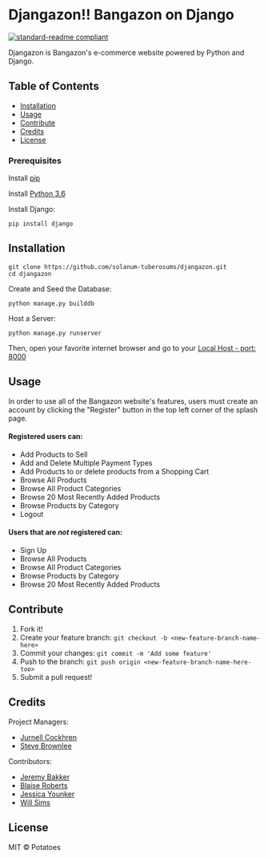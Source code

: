 # Djangazon!! Bangazon on Django
[![standard-readme compliant](https://img.shields.io/badge/readme%20style-standard-brightgreen.svg?style=flat-square)](https://github.com/RichardLitt/standard-readme)

Djangazon is Bangazon's e-commerce website powered by Python and Django.

## Table of Contents

- [Installation](#installation)
- [Usage](#usage)   
- [Contribute](#contribute)
- [Credits](#credits)
- [License](#license)


### Prerequisites
Install [pip](https://packaging.python.org/installing/)

Install [Python 3.6](https://www.python.org/downloads/)

Install Django:
```
pip install django
```

## Installation
```
git clone https://github.com/solanum-tuberosums/djangazon.git
cd djangazon
```
Create and Seed the Database:

```
python manage.py builddb
```
Host a Server:

```
python manage.py runserver
```
Then, open your favorite internet browser and go to your [Local Host - port: 8000](http://localhost:8000/)


## Usage
In order to use all of the Bangazon website's features, users must create an account by clicking the "Register" button in the top left corner of the splash page.

#### Registered users can:
* Add Products to Sell
* Add and Delete Multiple Payment Types
* Add Products to or delete products from a Shopping Cart
* Browse All Products
* Browse All Product Categories
* Browse 20 Most Recently Added Products
* Browse Products by Category
* Logout

#### Users that are _not_ registered can:
* Sign Up
* Browse All Products
* Browse All Product Categories
* Browse Products by Category
* Browse 20 Most Recently Added Products


## Contribute
1. Fork it!
2. Create your feature branch:
```git checkout -b <new-feature-branch-name-here>```
3. Commit your changes:
```git commit -m 'Add some feature'```
4. Push to the branch:
```git push origin <new-feature-branch-name-here-too>```
5. Submit a pull request!

## Credits
Project Managers:
  - [Jurnell Cockhren](https://github.com/jcockhren)
  - [Steve Brownlee](https://github.com/stevebrownlee)

Contributors:
  * [Jeremy Bakker](https://github.com/JeremyBakker)
  * [Blaise Roberts](https://github.com/BlaiseRoberts)
  * [Jessica Younker](https://github.com/jessica-younker)
  * [Will Sims](https://github.com/willsims14)

## License
MIT © Potatoes
